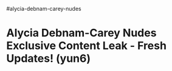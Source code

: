 #alycia-debnam-carey-nudes
# Alycia Debnam-Carey Nudes Exclusive Content Leak - Fresh Updates! (yun6)
